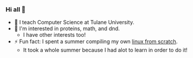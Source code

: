 ### Hi all 👋

- 🌱 I teach Computer Science at Tulane University.
- 🔭 I'm interested in proteins, math, and dnd. 
  - I have other interests too!
- ⚡ Fun fact: I spent a summer compiling my own [linux from scratch](https://www.linuxfromscratch.org/). 
  - It took a whole summer because I had alot to learn in order to do it!

<!--
**amaus/amaus** is a ✨ _special_ ✨ repository because its `README.md` (this file) appears on your GitHub profile.

Here are some ideas to get you started:

- 🔭 I’m currently working on ...
- 🌱 I’m currently learning ...
- 👯 I’m looking to collaborate on ...
- 🤔 I’m looking for help with ...
- 💬 Ask me about ...
- 📫 How to reach me: ...
- 😄 Pronouns: ...
- ⚡ Fun fact: ...
-->
